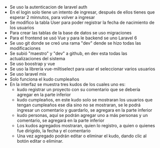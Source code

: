 - Se uso la autenticacion de laravel auth
- En el login solo tiene un intento de ingresar, después de ellos tienes que esperar 2 minnutos, para volver a ingresar
- Se modifico la tabla User para poder registrar la fecha de nacimiento de los usuarios
- Para crear las tablas de la base de datos se uso migraciones
- Para el frontend se usó Vue y para le backend se uno Laravel 6
- Se uso git donde se creó una rama "dev" dende se hizo todas las modificaciones
- Se subió "maestro" y "dev" a github, en dev esta todas las actualizaciones del sistema
- Se uso boostrap y vue
- Se uso la librería vue-miltiselect para usar el seleccionar varios usuarios
- Se uso laravel mix
- Solo funciona el kudo cumpleaños
- En la interfaz se muestra tres kudos de los cuales uno es: 
	- kudo registrar un proyecto con su comentario que se debería agregar en la parte inferior
	- kudo cumpleaños, en este kudo solo se mostraran los usuarios que tengan cumpleaños ese día sino no se mostraran, se le podrá ingresar un comentario y guardarlo, se agregara en la parte inferior 
	- kudo personas, aquí se podrán agregar uno a más personas y un comentario, se agregará en la parte inferior
	- Los kudos agregados mostraran, quien lo registro, a quien o quienes fue dirigido, la fecha y el comentario
	- Una vez agregado podrán editar o eliminar el kudo, dando clic al botón editar o eliminar.
